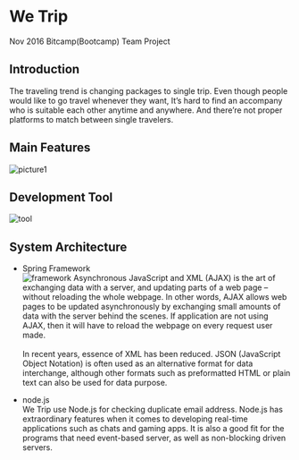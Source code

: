 # We Trip
Nov 2016 Bitcamp(Bootcamp) Team Project

## Introduction
The traveling trend is changing packages to single trip. 
Even though people would like to go travel whenever they want, It’s hard to find an accompany who is suitable each other anytime and anywhere. And there’re not proper platforms to match between single travelers.

## Main Features
![picture1](https://user-images.githubusercontent.com/21251967/50376063-9e2c1800-05ff-11e9-9e49-6e6864ad81b7.png)

## Development Tool
![tool](https://user-images.githubusercontent.com/21251967/50376460-dbdf6f80-0604-11e9-95ce-b85d3a2318d4.png)

## System Architecture
- Spring Framework<br>
![framework](https://user-images.githubusercontent.com/21251967/50376553-375e2d00-0606-11e9-8228-6288b93131e6.png)
Asynchronous JavaScript and XML (AJAX) is the art of exchanging data with a server, and updating parts of a web page – without reloading the whole webpage. In other words, AJAX allows web pages to be updated asynchronously by exchanging small amounts of data with the server behind the scenes. If application are not using AJAX, then it will have to reload the webpage on every request user made.<br><br>
In recent years, essence of XML has been reduced. JSON (JavaScript Object Notation) is often used as an alternative format for data interchange, although other formats such as preformatted HTML or plain text can also be used for data purpose.

- node.js<br>
We Trip use Node.js for checking duplicate email address.
Node.js has extraordinary features when it comes to developing real-time applications such as chats and gaming apps. It is also a good fit for the programs that need event-based server, as well as non-blocking driven servers.

